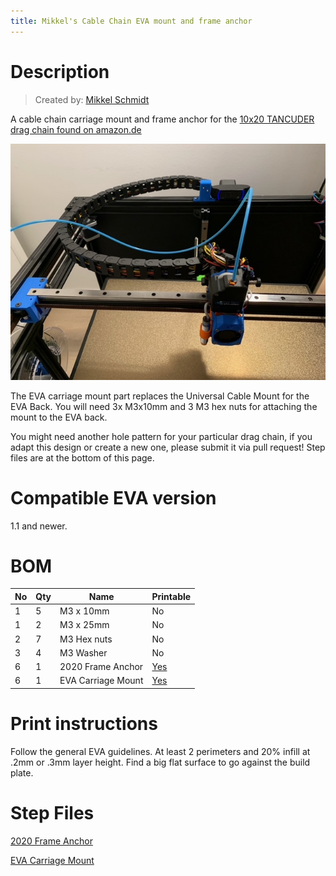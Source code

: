 ```yaml
---
title: Mikkel's Cable Chain EVA mount and frame anchor
---
```


# Description

> Created by: [Mikkel Schmidt](https://github.com/miklschmidt)

A cable chain carriage mount and frame anchor for the [10x20 TANCUDER drag chain found on amazon.de](https://www.amazon.de/gp/product/B07VGC8QJR/)

![tancuder_10x20_cable_chain](assets/tancuder_10x20_cable_chain.jpeg)

The EVA carriage mount part replaces the Universal Cable Mount for the EVA Back. You will need 3x M3x10mm and 3 M3 hex nuts for attaching the mount to the EVA back.

You might need another hole pattern for your particular drag chain, if you adapt this design or create a new one, please submit it via pull request! Step files are at the bottom of this page.

# Compatible EVA version
1.1 and newer.

# BOM
| No | Qty | Name                                           | Printable |
| -- | --- | ---------------------------------------------- | --------- |
| 1  | 5   | M3 x 10mm                                      | No        |
| 1  | 2   | M3 x 25mm                                      | No        |
| 2  | 7   | M3 Hex nuts                                    | No        |
| 3  | 4   | M3 Washer                                      | No        |
| 6  | 1   | 2020 Frame Anchor                              | [Yes](stl/tancuder_10x20_cable_chain_2020_frame_anchor.stl) |
| 6  | 1   | EVA Carriage Mount                             | [Yes](stl/tancuder_10x20_cable_chain_eva_mount.stl) |

# Print instructions
Follow the general EVA guidelines. At least 2 perimeters and 20% infill at .2mm or .3mm layer height. Find a big flat surface to go against the build plate.

# Step Files
[2020 Frame Anchor](assets/tancuder_10x20_cable_chain_2020_frame_anchor.step)

[EVA Carriage Mount](assets/tancuder_10x20_cable_chain_eva_mount.step)